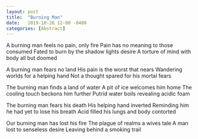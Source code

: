 ```yaml
---
layout: post
title:  "Burning Man"
date:   2019-10-26 12-00 -0400
categories: [Abstract]
---
```

A burning man feels no pain, only fire
Pain has no meaning to those consumed
Fated to burn by the shadow lights desire
A torture of mind with body all but doomed

A burning man fears no land
His pain is the worst that nears
Wandering worlds for a helping hand
Not a thought spared for his mortal fears

The burning man finds a land of water
A pit of ice welcomes him home
The cooling touch beckons him further
Putrid water boils revealing acidic foam

The burning man fears his death
His helping hand inverted
Reminding him he had yet to lose his breath
Acid filled his lungs and body contorted

Our burning man has lost his fire
The plague of realms a wives tale
A man lost to senseless desire
Leaving behind a smoking trail